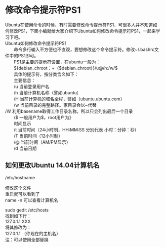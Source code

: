 # 修改命令提示符PS1

 Ubuntu在使用命令的时候，有时需要修改命令提示符PS1，可很多人并不知道如何修改PS1，下面小编就给大家介绍下Ubuntu如何修改命令提示符PS1，一起来学习下吧。  
 Ubuntu如何修改命令提示符PS1  
　　命令多行输入不方便也不直观，要想修改这个命令提示符。修改~/.bashrc文件中的PS1即可。  
　　PS1是主要的提示符设置，在ubuntu一般为：  
　　${debian_chroot：+（$debian_chroot）}/u@/h:/w/$  
　　具体的提示符，按分类含义如下：  
　　主要信息：  
　　/u 当前登录用户名  
　　/h 当前计算机名称（譬如ubuntu）  
　　/H 当前计算机的域名全程，譬如（ubuntu.ubuntu.com）  
　　/w 当前目录的完整路径。家目录会以~代替  
    /W 利用basename取得工作目录名称，所以只会列出最后一个目录  
　　/$ 一般用户为$，root用户为》    
　　时间显示  
　　/t 当前时间（24小时制，HH:MM:SS 分别代表 小时：分钟：秒）  
　　/T 当前时间（12小时制）  
　　/@ 当前时间（AM/PM显示）  
　　/d 当前日期  

## 如何更改Ubuntu 14.04计算机名  

/etc/hostname  

修改这个文件    
重启就可以看到了              
name -n 可以查看计算机名  

 sudo gedit /etc/hosts  
找到如下行：  
127.0.1.1       XXX  
将其修改为：  
127.0.1.1       （你现在的主机名）  
注：可以使用全部替换  
